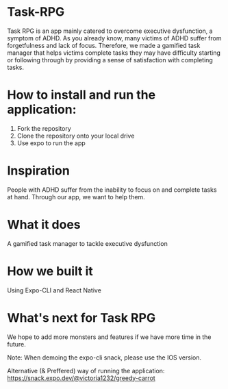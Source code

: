 # Task-RPG
Task RPG is an app mainly catered to overcome executive dysfunction, a symptom of ADHD. 
As you already know, many victims of ADHD suffer from forgetfulness and lack of focus. 
Therefore, we made a gamified task manager that helps victims complete tasks they may have 
difficulty starting or following through by providing a sense of satisfaction with completing tasks.

# How to install and run the application: 
1) Fork the repository  
2) Clone the repository onto your local drive
3) Use expo to run the app 

# Inspiration
People with ADHD suffer from the inability to focus on and complete tasks at hand.
Through our app, we want to help them.
# What it does
A gamified task manager to tackle executive dysfunction
# How we built it
Using Expo-CLI and React Native

# What's next for Task RPG
We hope to add more monsters and features if we have more time in the future.

Note: When demoing the expo-cli snack, please use the IOS version.


Alternative (& Preffered) way of running the application: 
https://snack.expo.dev/@victoria1232/greedy-carrot

